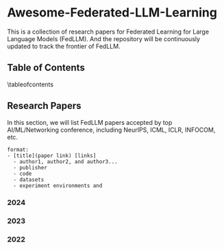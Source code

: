 # Awesome-Federated-LLM-Learning
This is a collection of research papers for Federated Learning for Large Language Models (FedLLM). And the repository will be continuously updated to track the frontier of FedLLM.

## Table of Contents
\tableofcontents

## Research Papers

In this section, we will list FedLLM papers accepted by top AI/ML/Networking conference, including NeurIPS, ICML, ICLR, INFOCOM, etc.
```
format:
- [title](paper link) [links]
  - author1, author2, and author3...
  - publisher
  - code
  - datasets
  - experiment environments and 
```
### 2024

### 2023

### 2022
